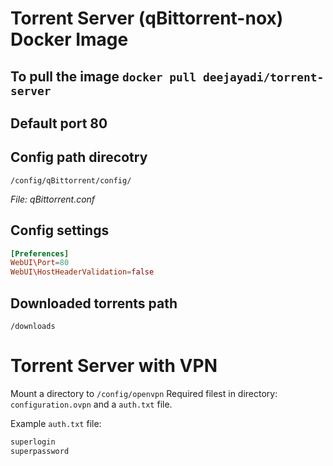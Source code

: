 # Torrent Server (qBittorrent-nox) Docker Image

## To pull the image `docker pull deejayadi/torrent-server`

## Default port 80

## Config path direcotry

`/config/qBittorrent/config/`

_File: qBittorrent.conf_

## Config settings

```conf
[Preferences]
WebUI\Port=80
WebUI\HostHeaderValidation=false
```

## Downloaded torrents path

`/downloads`

# Torrent Server with VPN

Mount a directory to `/config/openvpn`
Required filest in directory: `configuration.ovpn` and a `auth.txt` file.

Example `auth.txt` file:

```txt
superlogin
superpassword
```
